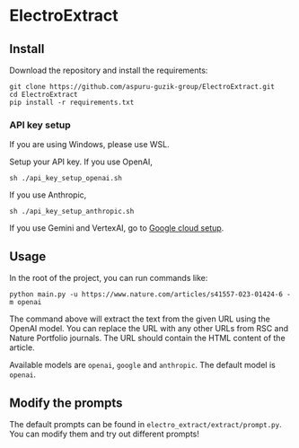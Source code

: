 # ElectroExtract

## Install

Download the repository and install the requirements:
```shell
git clone https://github.com/aspuru-guzik-group/ElectroExtract.git
cd ElectroExtract
pip install -r requirements.txt
```

### API key setup

If you are using Windows, please use WSL.

Setup your API key. If you use OpenAI,
```shell
sh ./api_key_setup_openai.sh
```
If you use Anthropic,
```shell
sh ./api_key_setup_anthropic.sh
```
If you use Gemini and VertexAI, go to [Google cloud setup](https://cloud.google.com/vertex-ai/docs/generative-ai/multimodal/sdk-for-gemini/gemini-sdk-overview?hl=en).

## Usage

In the root of the project, you can run commands like:
```shell
python main.py -u https://www.nature.com/articles/s41557-023-01424-6 -m openai
```
The command above will extract the text from the given URL using the OpenAI model. You can replace the URL with any other URLs from RSC and Nature Portfolio journals. The URL should contain the HTML content of the article.

Available models are `openai`, `google` and `anthropic`. The default model is `openai`.


## Modify the prompts

The default prompts can be found in `electro_extract/extract/prompt.py`. You can modify them and try out different prompts!
